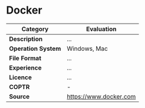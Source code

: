 # Docker

| Category | Evaluation |
| --- | --- |
| **Description**  | ... |
| **Operation System**  | Windows, Mac |
| **File Format** | ... |
| **Experience** | ... |
| **Licence** | ... |
| **COPTR** | - |
| **Source** | https://www.docker.com |
